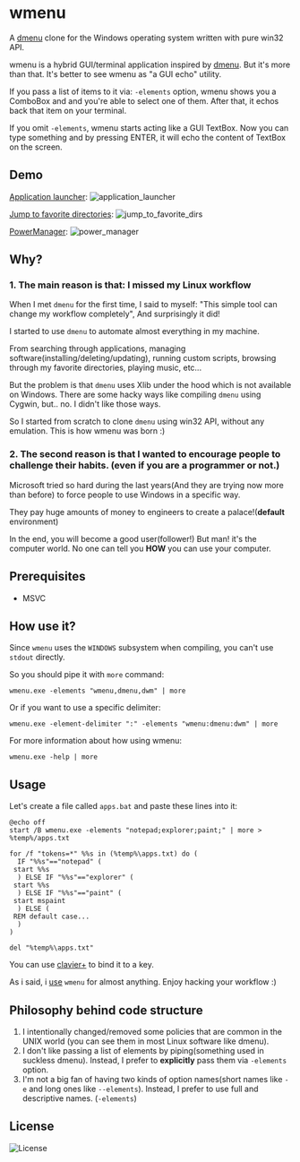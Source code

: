 # wmenu

A [dmenu](https://tools.suckless.org/dmenu/) clone for the Windows operating system written with pure win32 API.

wmenu is a hybrid GUI/terminal application inspired by [dmenu](https://tools.suckless.org/dmenu/). But it's more than that. It's better to see wmenu as "a GUI echo" utility.

If you pass a list of items to it via: `-elements` option, wmenu shows you a ComboBox and and you're able to select one of them. After that, it echos back that item on your terminal.

If you omit `-elements`, wmenu starts acting like a GUI TextBox. Now you can type something and by pressing ENTER, it will echo the content of TextBox on the screen.

## Demo

[Application launcher](https://github.com/LinArcX/winconf/blob/master/wmenu/02_apps.bat):
![application_launcher](https://user-images.githubusercontent.com/10884422/193086477-edc60bb8-2fbc-4974-be43-adb5a9079d20.jpg)

[Jump to favorite directories](https://github.com/LinArcX/winconf/blob/master/wmenu/01_dirs.bat):
![jump_to_favorite_dirs](https://user-images.githubusercontent.com/10884422/193086873-353ad517-06aa-4669-bc90-b14d044cffcb.jpg)

[PowerManager](https://github.com/LinArcX/winconf/blob/master/wmenu/00_power_manager.bat):
![power_manager](https://user-images.githubusercontent.com/10884422/193086890-9e3e20ce-2263-4251-aadb-553dc9c276d6.jpg)

## Why?

### 1. The main reason is that: I missed my Linux workflow

When I met `dmenu` for the first time, I said to myself: "This simple tool can change my workflow completely", And surprisingly it did!

I started to use `dmenu` to automate almost everything in my machine.

From searching through applications, managing software(installing/deleting/updating), running custom scripts, browsing through my favorite directories, playing music, etc...

But the problem is that `dmenu` uses Xlib under the hood which is not available on Windows. There are some hacky ways like compiling `dmenu` using Cygwin, but.. no. I didn't like those ways.

So I started from scratch to clone `dmenu` using win32 API, without any emulation. This is how wmenu was born :)

### 2. The second reason is that I wanted to encourage people to challenge their habits. (even if you are a programmer or not.)

Microsoft tried so hard during the last years(And they are trying now more than before) to force people to use Windows in a specific way.

They pay huge amounts of money to engineers to create a palace!(__default__ environment)

In the end, you will become a good user(follower!) But man! it's the computer world. No one can tell you __HOW__ you can use your computer.

## Prerequisites

- MSVC

## How use it?

Since `wmenu` uses the `WINDOWS` subsystem when compiling, you can't use `stdout` directly.

So you should pipe it with `more` command:

```batch
wmenu.exe -elements "wmenu,dmenu,dwm" | more
```

Or if you want to use a specific delimiter:

```batch
wmenu.exe -element-delimiter ":" -elements "wmenu:dmenu:dwm" | more
```

For more information about how using wmenu:

```batch
wmenu.exe -help | more
```

## Usage

Let's create a file called `apps.bat` and paste these lines into it:

```batch
@echo off
start /B wmenu.exe -elements "notepad;explorer;paint;" | more > %temp%/apps.txt

for /f "tokens=*" %%s in (%temp%\apps.txt) do (
  IF "%%s"=="notepad" (
 start %%s
  ) ELSE IF "%%s"=="explorer" (
 start %%s
  ) ELSE IF "%%s"=="paint" (
 start mspaint
  ) ELSE (
 REM default case...
  )
)

del "%temp%\apps.txt"
```

You can use [clavier+](https://github.com/guilryder/clavier-plus) to bind it to a key.

As i said, i [use](https://github.com/LinArcX/winconf/tree/master/wmenu) `wmenu` for almost anything. Enjoy hacking your workflow :)

## Philosophy behind code structure

1. I intentionally changed/removed some policies that are common in the UNIX world (you can see them in most Linux software like dmenu).
2. I don't like passing a list of elements by piping(something used in suckless dmenu). Instead, I prefer to __explicitly__ pass them via `-elements` option.
3. I'm not a big fan of having two kinds of option names(short names like `-e` and long ones like `--elements`). Instead, I prefer to use full and descriptive names. (`-elements`)

## License

![License](https://img.shields.io/github/license/LinArcX/wmenu.svg)
